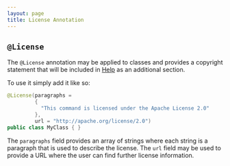 ```yaml
---
layout: page
title: License Annotation
---
```


## `@License`

The `@License` annotation may be applied to classes and provides a copyright statement that will be included in [Help](../help/) as an additional section.

To use it simply add it like so:

```java
@License(paragraphs =
         {
           "This command is licensed under the Apache License 2.0"
         },
         url = "http://apache.org/license/2.0")
public class MyClass { }
```

The `paragraphs` field provides an array of strings where each string is a paragraph that is used to describe the license.  The `url` field may be used to provide a URL where the user can find further license information.

